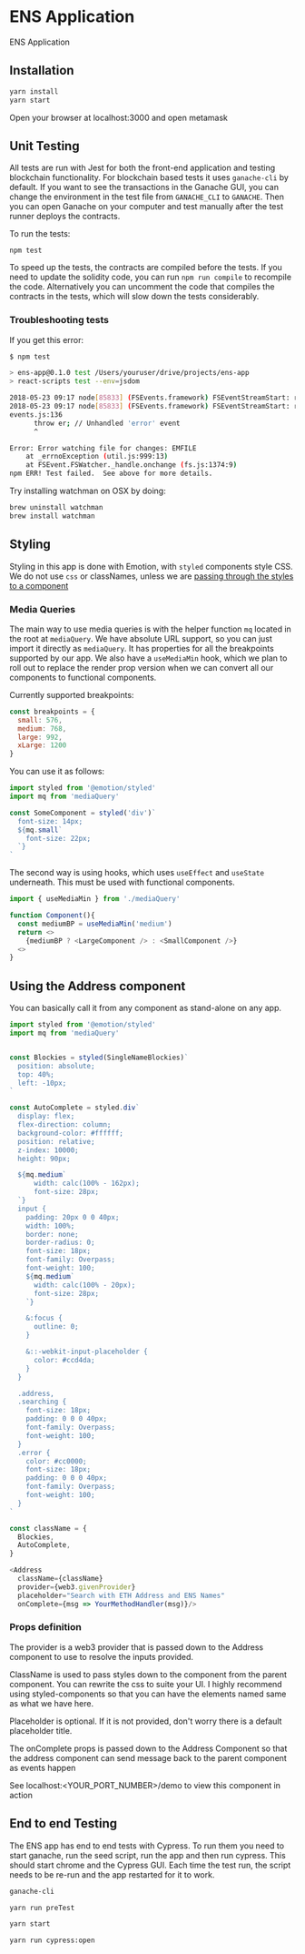 # ENS Application

ENS Application

## Installation

```bash
yarn install
yarn start
```

Open your browser at localhost:3000 and open metamask

## Unit Testing

All tests are run with Jest for both the front-end application and testing blockchain functionality. For blockchain based tests it uses `ganache-cli` by default. If you want to see the transactions in the Ganache GUI, you can change the environment in the test file from `GANACHE_CLI` to `GANACHE`. Then you can open Ganache on your computer and test manually after the test runner deploys the contracts.

To run the tests:

```
npm test
```

To speed up the tests, the contracts are compiled before the tests. If you need to update the solidity code, you can run `npm run compile` to recompile the code. Alternatively you can uncomment the code that compiles the contracts in the tests, which will slow down the tests considerably.

### Troubleshooting tests

If you get this error:

```bash
$ npm test

> ens-app@0.1.0 test /Users/youruser/drive/projects/ens-app
> react-scripts test --env=jsdom

2018-05-23 09:17 node[85833] (FSEvents.framework) FSEventStreamStart: register_with_server: ERROR: f2d_register_rpc() => (null) (-22)
2018-05-23 09:17 node[85833] (FSEvents.framework) FSEventStreamStart: register_with_server: ERROR: f2d_register_rpc() => (null) (-22)
events.js:136
      throw er; // Unhandled 'error' event
      ^

Error: Error watching file for changes: EMFILE
    at _errnoException (util.js:999:13)
    at FSEvent.FSWatcher._handle.onchange (fs.js:1374:9)
npm ERR! Test failed.  See above for more details.
```

Try installing watchman on OSX by doing:

```bash
brew uninstall watchman
brew install watchman
```

## Styling

Styling in this app is done with Emotion, with `styled` components style CSS. We do not use `css` or classNames, unless we are [passing through the styles to a component](https://emotion.sh/docs/styled#styling-any-component)

### Media Queries

The main way to use media queries is with the helper function `mq` located in the root at `mediaQuery`. We have absolute URL support, so you can just import it directly as `mediaQuery`. It has properties for all the breakpoints supported by our app. We also have a `useMediaMin` hook, which we plan to roll out to replace the render prop version when we can convert all our components to functional components.

Currently supported breakpoints:

```js
const breakpoints = {
  small: 576,
  medium: 768,
  large: 992,
  xLarge: 1200
}
```

You can use it as follows:

```js
import styled from '@emotion/styled'
import mq from 'mediaQuery'

const SomeComponent = styled('div')`
  font-size: 14px;
  ${mq.small`
    font-size: 22px;
  `}
`
```

The second way is using hooks, which uses `useEffect` and `useState` underneath. This must be used with functional components.

```js
import { useMediaMin } from './mediaQuery'

function Component(){
  const mediumBP = useMediaMin('medium')
  return <>
    {mediumBP ? <LargeComponent /> : <SmallComponent />}
  <>
}
```

## Using the Address component

You can basically call it from any component as stand-alone on any app.

```js
import styled from '@emotion/styled'
import mq from 'mediaQuery'


const Blockies = styled(SingleNameBlockies)`
  position: absolute;
  top: 40%;
  left: -10px;
`

const AutoComplete = styled.div`
  display: flex;
  flex-direction: column;
  background-color: #ffffff;
  position: relative;
  z-index: 10000;
  height: 90px;

  ${mq.medium`
      width: calc(100% - 162px);
      font-size: 28px;
  `}
  input {
    padding: 20px 0 0 40px;
    width: 100%;
    border: none;
    border-radius: 0;
    font-size: 18px;
    font-family: Overpass;
    font-weight: 100;
    ${mq.medium`
      width: calc(100% - 20px);
      font-size: 28px;
    `}

    &:focus {
      outline: 0;
    }

    &::-webkit-input-placeholder {
      color: #ccd4da;
    }
  }

  .address,
  .searching {
    font-size: 18px;
    padding: 0 0 0 40px;
    font-family: Overpass;
    font-weight: 100;
  }
  .error {
    color: #cc0000;
    font-size: 18px;
    padding: 0 0 0 40px;
    font-family: Overpass;
    font-weight: 100;
  }
`

const className = {
  Blockies,
  AutoComplete,
}

<Address
  className={className}
  provider={web3.givenProvider}
  placeholder="Search with ETH Address and ENS Names"
  onComplete={msg => YourMethodHandler(msg)}/>

```

### Props definition

The provider is a web3 provider that is passed down to the Address component to use to resolve the inputs provided.

ClassName is used to pass styles down to the component from the parent component.
You can rewrite the css to suite your UI.
I highly recommend using styled-components so that you can have the elements named same as what we have here.

Placeholder is optional. If it is not provided, don't worry there is a default placeholder title.

The onComplete props is passed down to the Address Component so that the address component can send message back to the parent component as events happen

See localhost:<YOUR_PORT_NUMBER>/demo to view this component in action

## End to end Testing

The ENS app has end to end tests with Cypress. To run them you need to start ganache, run the seed script, run the app and then run cypress. This should start chrome and the Cypress GUI. Each time the test run, the script needs to be re-run and the app restarted for it to work.

```bash
ganache-cli
```

```bash
yarn run preTest
```

```bash
yarn start
```

```bash
yarn run cypress:open
```
